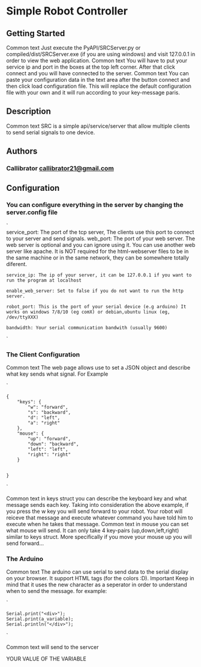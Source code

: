 # Simple Robot Controller #

## Getting Started ##
Common text
	Just execute the PyAPI/SRCServer.py or compiled/dist/SRCServer.exe (if you are using windows) and visit 127.0.0.1 in order to view the web application.
Common text	
	You will have to put your service ip and port in the boxes at the top left corner. After that click connect and you will have connected to the server.
Common text	
	You can paste your configuration data in the text area after the button connect and then click load configuration file. This will replace the default configuration file
	with your own and it will run according to your key-message paris.
	
	
## Description ##
Common text
	SRC is a simple api/service/server that allow multiple clients to send serial signals to one device.

## Authors ##
### Callibrator callibrator21@gmail.com ###
	
## Configuration ##
### You can configure everything in the server by changing the server.config file ###
`	
	service_port: The port of the tcp server, The clients use this port to connect to your server and send signals.
	web_port: The port of your web server. The web server is optional and you can ignore using it. You can use another web server like apache.
	It is NOT required for the html-webserver files to be in the same machine or in the same network, they can be somewhere totally diferent.
	
	service_ip: The ip of your server, it can be 127.0.0.1 if you want to run the program at localhost

	enable_web_server: Set to false if you do not want to run the http server. 
	
	robot_port: This is the port of your serial device (e.g arduino) It works on windows 7/8/10 (eg comX) or debian,ubuntu linux (eg, /dev/ttyXXX)
	
	bandwidth: Your serial communication bandwith (usually 9600)
`
### The Client Configuration ###
Common text	
	The web page allows use to set a JSON object and describe what key sends what signal. For Example
	
`

	{
		"keys": {
			"w": "forward",
			"s": "backward",
			"d": "left",
			"a": "right"
		},
		"mouse": {
			"up": "forward",
			"down": "backward",
			"left": "left",
			"right": "right"
		}


	}
	
`

Common text
	in keys struct you can describe the keyboard key and what message sends each key. Taking into consideration the above example, if you press the w key you will send
	forward to your robot. Your robot will reiceve that message and execute whatever command you have told him to execute when he takes that message.
Common text	
	in mouse you can set what mouse will send. It can only take 4 key-pairs (up,down,left,right) similar to keys struct. More specifically if you move your mouse up
	you will send forward...
	
	
### The Arduino ###

Common text
	The arduino can use serial to send data to the serial display on your browser. It support HTML tags (for the colors :D). Important Keep in mind that it uses
		the new character as a seperator in order to understand when to send the message.
		for example:
		
		
`

	Serial.print("<div>");
	Serial.print(a_variable);
	Serial.println("</div>");
	
`

Common text
		will send to the servcer <div> YOUR VALUE OF THE VARIABLE </div>
		
